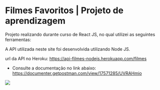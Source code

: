 # Filmes Favoritos | Projeto de aprendizagem 

Projeto realizando durante curso de React JS, no qual utilizei as seguintes ferramentas:


A API utilizada neste site foi desenvolvida utilizando Node JS.

url da API no Heroku: https://api-filmes-nodejs.herokuapp.com/filmes

- Consulte a documentação no link abaixo:
https://documenter.getpostman.com/view/17571285/UVRAHmio
<img src="./src/img/doc.jpg"/>